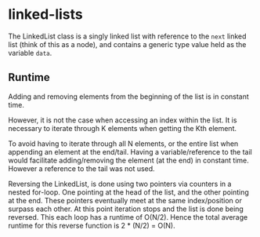 # linked-lists

The LinkedList class is a singly linked list with reference to the `next` linked list (think of this as a node), and contains a generic type value held as the variable `data`.

## Runtime

Adding and removing elements from the beginning of the list is in constant time.

However, it is not the case when accessing an index within the list. It is necessary to iterate through K elements when getting the Kth element.

To avoid having to iterate through all N elements, or the entire list when appending an element at the end/tail. Having a variable/reference to the tail would facilitate adding/removing the element (at the end) in constant time. However a reference to the tail was not used.

Reversing the LinkedList, is done using two pointers via counters in a nested for-loop. One pointing at the head of the list, and the other pointing at the end. These pointers eventually meet at the same index/position or surpass each other. At this point iteration stops and the list is done being reversed. This each loop has a runtime of O(N/2). Hence the total average runtime for this reverse function is 2 * (N/2) = O(N).